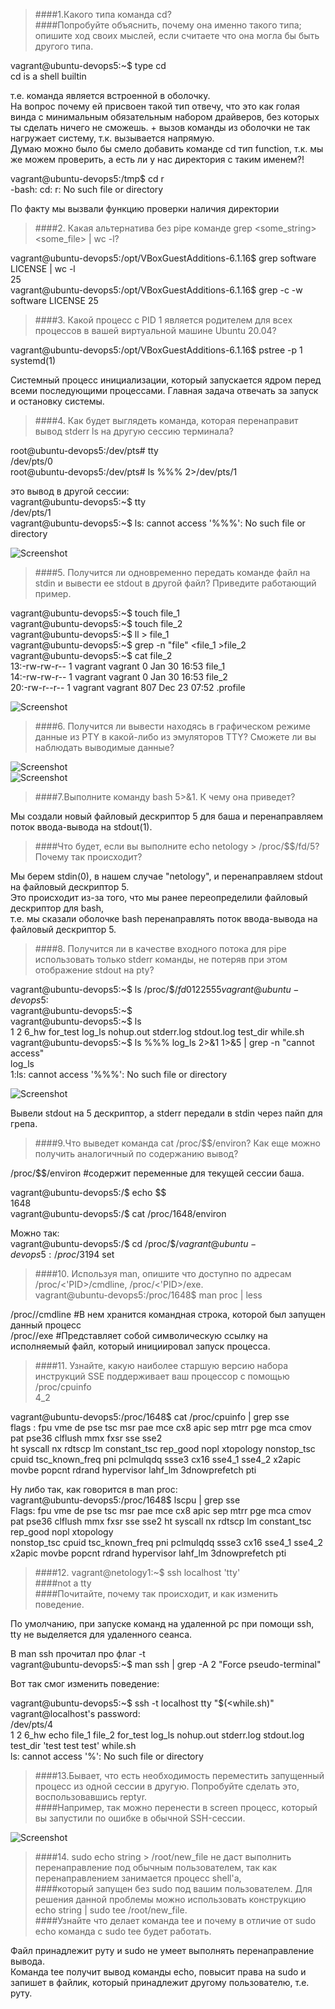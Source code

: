 > ####1.Какого типа команда cd?  
> ####Попробуйте объяснить, почему она именно такого типа; опишите ход своих мыслей, если считаете что она могла бы быть другого типа.

vagrant@ubuntu-devops5:~$ type cd  
cd is a shell builtin

т.е. команда является встроенной в оболочку.  
На вопрос почему ей присвоен такой тип отвечу, что это как голая винда с минимальным обязательным набором драйверов, без которых ты сделать ничего не сможешь. +
 вызов команды из оболочки не так нагружает систему, т.к. вызывается напрямую.  
  Думаю можно было бы смело добавить команде cd тип function, т.к. мы же можем проверить, а есть ли у нас директория с таким именем?!

vagrant@ubuntu-devops5:/tmp$ cd r  
-bash: cd: r: No such file or directory

По факту мы вызвали функцию проверки наличия директории


> ####2. Какая альтернатива без pipe команде grep <some_string> <some_file> | wc -l?

vagrant@ubuntu-devops5:/opt/VBoxGuestAdditions-6.1.16$ grep software LICENSE | wc -l  
25  
vagrant@ubuntu-devops5:/opt/VBoxGuestAdditions-6.1.16$ grep -c -w software LICENSE
25

> ####3. Какой процесс с PID 1 является родителем для всех процессов в вашей виртуальной машине Ubuntu 20.04?

vagrant@ubuntu-devops5:/opt/VBoxGuestAdditions-6.1.16$ pstree -p 1  
systemd(1)

Системный процесс инициализации, который запускается ядром перед всеми последующими процессами. Главная задача отвечать за запуск и остановку системы.

> ####4. Как будет выглядеть команда, которая перенаправит вывод stderr ls на другую сессию терминала?

root@ubuntu-devops5:/dev/pts# tty  
/dev/pts/0  
root@ubuntu-devops5:/dev/pts# ls %%% 2>/dev/pts/1


это вывод в другой сессии:  
vagrant@ubuntu-devops5:~$ tty  
/dev/pts/1  
vagrant@ubuntu-devops5:~$ ls: cannot access '%%%': No such file or directory

![Screenshot](pics/4_terminal2.jpg?raw=true "4_terminal2")


> ####5. Получится ли одновременно передать команде файл на stdin и вывести ее stdout в другой файл? Приведите работающий пример.

vagrant@ubuntu-devops5:~$ touch file_1  
vagrant@ubuntu-devops5:~$ touch file_2  
vagrant@ubuntu-devops5:~$ ll > file_1  
vagrant@ubuntu-devops5:~$ grep -n "file" <file_1 >file_2  
vagrant@ubuntu-devops5:~$ cat file_2  
13:-rw-rw-r-- 1 vagrant vagrant       0 Jan 30 16:53 file_1  
14:-rw-rw-r-- 1 vagrant vagrant       0 Jan 30 16:53 file_2  
20:-rw-r--r-- 1 vagrant vagrant     807 Dec 23 07:52 .profile  

![Screenshot](pics/5_terminal2.jpg?raw=true "5_terminal2")

> ####6. Получится ли вывести находясь в графическом режиме данные из PTY в какой-либо из эмуляторов TTY? Сможете ли вы наблюдать выводимые данные?

![Screenshot](pics/6.1_terminal.jpg?raw=true "6.1_terminal2")  
![Screenshot](pics/6.2_terminal.jpg?raw=true "6.2_terminal2")

> ####7.Выполните команду bash 5>&1. К чему она приведет?


Мы создали новый файловый дескриптор 5 для баша и перенаправляем поток ввода-вывода на stdout(1).

> ####Что будет, если вы выполните echo netology > /proc/$$/fd/5? Почему так происходит?

Мы берем stdin(0), в нашем случае "netology", и перенаправляем stdout на файловый дескриптор 5.  
Это происходит из-за того, что мы ранее переопределили файловый дескриптор для bash,  
т.е. мы сказали оболочке bash перенаправлять поток ввода-вывода на файловый дескриптор 5.

> ####8. Получится ли в качестве входного потока для pipe использовать только stderr команды, не потеряв при этом отображение stdout на pty?

vagrant@ubuntu-devops5:~$ ls /proc/$$/fd  
0  1  2  255  5  
vagrant@ubuntu-devops5:~$  
vagrant@ubuntu-devops5:~$  
vagrant@ubuntu-devops5:~$ ls  
1  2  6_hw  for_test  log_ls  nohup.out  stderr.log  stdout.log  test_dir  while.sh  
vagrant@ubuntu-devops5:~$ ls %%% log_ls 2>&1 1>&5 | grep -n "cannot access"  
log_ls  
1:ls: cannot access '%%%': No such file or directory

![Screenshot](pics/8_terminal2.jpg?raw=true "8_terminal2")

Вывели stdout на 5 дескриптор, а stderr передали в stdin через пайп для грепа.

> ####9.Что выведет команда cat /proc/$$/environ? Как еще можно получить аналогичный по содержанию вывод?

/proc/$$/environ  #содержит переменные для текущей сессии баша.


vagrant@ubuntu-devops5:/$ echo $$  
1648  
vagrant@ubuntu-devops5:/$ cat /proc/1648/environ

Можно так:  
vagrant@ubuntu-devops5:/$ cd /proc/$$/  
vagrant@ubuntu-devops5:/proc/3194$ set


> ####10. Используя man, опишите что доступно по адресам /proc/<'PID>/cmdline, /proc/<'PID>/exe.  
vagrant@ubuntu-devops5:/proc/1648$ man proc | less

/proc/<PID>/cmdline   #В нем хранится командная строка, которой был запущен данный процесс  
/proc/<PID>/exe       #Представляет собой символическую ссылку на исполняемый файл, который инициировал запуск процесса.

> ####11. Узнайте, какую наиболее старшую версию набора инструкций SSE поддерживает ваш процессор с помощью /proc/cpuinfo  
4_2

vagrant@ubuntu-devops5:/proc/1648$ cat /proc/cpuinfo | grep sse  
flags           : fpu vme de pse tsc msr pae mce cx8 apic sep mtrr pge mca cmov pat pse36 clflush mmx fxsr sse sse2  
ht syscall nx rdtscp lm constant_tsc rep_good nopl xtopology nonstop_tsc cpuid tsc_known_freq pni pclmulqdq ssse3 cx16 sse4_1 sse4_2 x2apic movbe popcnt rdrand hypervisor lahf_lm 3dnowprefetch pti

Ну либо так, как говорится в man proc:  
vagrant@ubuntu-devops5:/proc/1648$ lscpu | grep sse  
Flags:                           fpu vme de pse tsc msr pae mce cx8 apic sep mtrr pge mca cmov pat pse36 clflush mmx fxsr sse sse2 ht syscall nx rdtscp lm constant_tsc rep_good nopl xtopology  
nonstop_tsc cpuid tsc_known_freq pni pclmulqdq ssse3 cx16 sse4_1 sse4_2 x2apic movbe popcnt rdrand hypervisor lahf_lm 3dnowprefetch pti

>####12. vagrant@netology1:~$ ssh localhost 'tty'  
>####not a tty  
>####Почитайте, почему так происходит, и как изменить поведение.

По умолчанию, при запуске команд на удаленной рс при помощи ssh, tty не выделяется для удаленного сеанса.


В  man ssh  прочитал про флаг -t  
vagrant@ubuntu-devops5:~$ man ssh | grep -A 2 "Force pseudo-terminal"

Вот так смог изменить поведение:

vagrant@ubuntu-devops5:~$ ssh -t localhost tty "$(<while.sh)"  
vagrant@localhost's password:  
/dev/pts/4  
1   2   6_hw   echo   file_1   file_2   for_test   log_ls   nohup.out   stderr.log   stdout.log   test_dir  'test test test'   while.sh  
ls: cannot access '%': No such file or directory


>####13.Бывает, что есть необходимость переместить запущенный процесс из одной сессии в другую. Попробуйте сделать это, воспользовавшись reptyr.  
>####Например, так можно перенести в screen процесс, который вы запустили по ошибке в обычной SSH-сессии.

![Screenshot](pics/13_terminal2.jpg?raw=true "13_terminal2")

>####14. sudo echo string > /root/new_file не даст выполнить перенаправление под обычным пользователем, так как перенаправлением занимается процесс shell'а,  
>####который запущен без sudo под вашим пользователем. Для решения данной проблемы можно использовать конструкцию echo string | sudo tee /root/new_file.   
>####Узнайте что делает команда tee и почему в отличие от sudo echo команда с sudo tee будет работать.

Файл принадлежит руту и sudo не умеет выполнять перенаправление вывода.  
Команда tee получит вывод команды echo, повысит права на sudo и запишет в файлик, который принадлежит другому пользователю, т.е. руту.  



